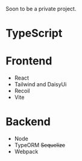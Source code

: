 Soon to be a private project.

# TypeScript

# Frontend

- React
- Tailwind and DaisyUi
- Recoil
- Vite

# Backend

- Node
- TypeORM ~~Sequelize~~
- Webpack
